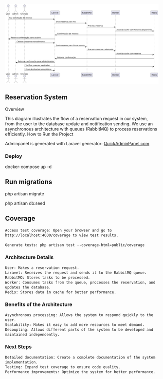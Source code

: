 ![Diagrama de Sequência](images/reserva-sys.png)

## Reservation System
Overview

This diagram illustrates the flow of a reservation request in our system, from the user to the database update and notification sending. We use an asynchronous architecture with queues (RabbitMQ) to process reservations efficiently.
How to Run the Project

Adminpanel is generated with Laravel generator: [QuickAdminPanel.com](https://quickadminpanel.com)
 
### Deploy

docker-compose up -d

## Run migrations

php artisan migrate

php artisan db:seed

## Coverage
    Access test coverage: Open your browser and go to http://localhost:4000/coverage to view test results.

    Generate tests: php artisan test --coverage-html=public/coverage

### Architecture Details

    User: Makes a reservation request.
    Laravel: Receives the request and sends it to the RabbitMQ queue.
    RabbitMQ: Stores tasks to be processed.
    Worker: Consumes tasks from the queue, processes the reservation, and updates the database.
    Redis: Stores data in cache for better performance.

### Benefits of the Architecture

    Asynchronous processing: Allows the system to respond quickly to the user.
    Scalability: Makes it easy to add more resources to meet demand.
    Decoupling: Allows different parts of the system to be developed and maintained independently.

### Next Steps

    Detailed documentation: Create a complete documentation of the system implementation.
    Testing: Expand test coverage to ensure code quality.
    Performance improvements: Optimize the system for better performance.